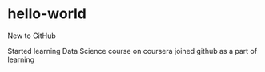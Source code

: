 # hello-world
New to GitHub 

Started learning Data Science course on coursera
joined github as a part of learning 
